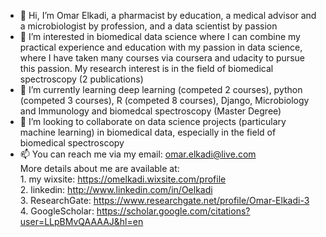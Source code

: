 - 👋 Hi, I’m Omar Elkadi, a pharmacist by education, a medical advisor and a microbiologist by profession, and a data scientist by passion
- 👀 I’m interested in biomedical data science where I can combine my practical experience and education with my passion in data science, where I have taken many courses via coursera and udacity to pursue this passion. My research interest is in the field of biomedical spectroscopy (2 publications) 
- 🌱 I’m currently learning deep learning (competed 2 courses), python (competed 3 courses), R (competed 8 courses), Django, Microbiology and Immunology and biomedcal spectroscopy (Master Degree)   
- 💞️ I’m looking to collaborate on data science projects (particulary machine learning) in biomedical data, especially in the field of biomedical spectroscopy
- 📫 You can reach me via my email: omar.elkadi@live.com   
        More details about me are available at:   
         1. my wixsite: https://omelkadi.wixsite.com/profile   
         2. linkedin: http://www.linkedin.com/in/Oelkadi   
         3. ResearchGate: https://www.researchgate.net/profile/Omar-Elkadi-3   
         4. GoogleScholar: https://scholar.google.com/citations?user=LLpBMvQAAAAJ&hl=en   
                                            

